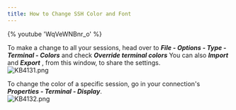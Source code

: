 ```yaml
---
title: How to Change SSH Color and Font
---
```

{% youtube 'WqVeWNBnr_o' %}

To make a change to all your sessions, head over to ***File - Options - Type - Terminal - Colors*** and check ***Override terminal colors*** You can also ***Import*** and ***Export*** , from this window, to share the settings.  
![KB4131.png](/img/en/kb/KB4131.png)  

To change the color of a specific session, go in your connection's ***Properties - Terminal - Display***.  
![KB4132.png](/img/en/kb/KB4132.png)
